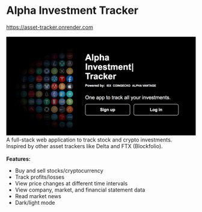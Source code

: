 # Alpha Investment Tracker
https://asset-tracker.onrender.com
<br/>
<br/>
<img src="docs/main.png" width="800px">
<br/>
A full-stack web application to track stock and crypto investments.
<br/>
Inspired by other asset trackers like Delta and FTX (Blockfolio).
<br/>
<br/>
<b>Features:</b>

* Buy and sell stocks/cryptocurrency
* Track profits/losses
* View price changes at different time intervals
* View company, market, and financial statement data
* Read market news
* Dark/light mode
